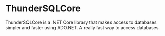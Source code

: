 # ThunderSQLCore
ThunderSQLCore is a .NET Core library that makes access to databases simpler and faster using ADO.NET. A really fast way to access databases.
